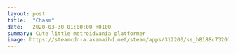 ```yaml
---
layout: post
title:  "Chasm"
date:   2020-03-30 01:00:00 +0100
summary: Cute little metroidvania platformer
image: https://steamcdn-a.akamaihd.net/steam/apps/312200/ss_b8188c73207d5056a7aa7111a4ea8ced4116b48e.1920x1080.jpg?t=1578514982
---
```


